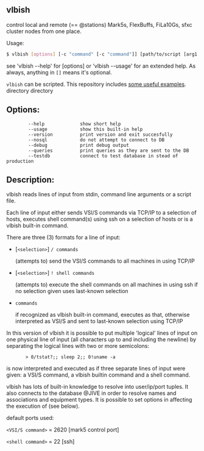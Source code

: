 ##   vlbish 

control local and remote (== @stations) Mark5s, FlexBuffs, FiLa10Gs, sfxc cluster nodes from one place.

Usage:

```bash
$ vlbish [options] [-c "command" [-c "command"]] [path/to/script [arg1 arg2 ... argN]]
```

see 'vlbish --help' for [options] or 'vlbish --usage' for an extended help.
As always, anything in `[]` means it's optional.

`vlbish` can be scripted. This repository includes [some useful examples](examples/).
directory directory

##   Options:
            --help             show short help
            --usage            show this built-in help
            --version          print version and exit succesfully
            --nosql            do not attempt to connect to DB
            --debug            print debug output
            --queries          print queries as they are sent to the DB
            --testdb           connect to test database in stead of production

##  Description:

vlbish reads lines of input from stdin, command line arguments or a script file.

Each line of input either sends VSI/S commands via TCP/IP to a selection of hosts,
executes shell command(s) using ssh on a selection of hosts or is a vlbish built-in command. 

There are three (3) formats for a line of input:

- [`<selection>`] `/ commands`

  (attempts to) send the VSI/S commands to all machines in <selection> using TCP/IP

- [`<selection>`] `! shell commands`

  (attempts to) execute the shell commands on all machines in <selection> using ssh if no selection given uses last-known selection

- `commands`

  if recognized as vlbish built-in command, executes as that, otherwise interpreted as VSI/S and sent to last-known selection using TCP/IP

In this version of vlbish it is possible to put multiple 'logical' lines of
input on one physical line of input (all characters up to and including the
newline) by separating the logical lines with two or more semicolons:

```
       > 0/tstat?;; sleep 2;; 0!uname -a
```

is now interpreted and executed as if three separate lines of input were given: a VSI/S command, a vlbish builtin command and a shell command.

vlbish has lots of built-in knowledge to resolve <selection> into user/ip/port tuples. It also connects to the database @JIVE in order to resolve names and associations and equipment types. It is possible to set options in <selection> affecting the execution of <commands> (see below).


default ports used:

  `<VSI/S command>`  = 2620 [mark5 control port]

  `<shell command>`  = 22   [ssh]
